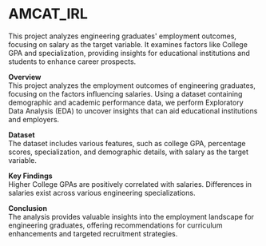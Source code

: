 # AMCAT_IRL
This project analyzes engineering graduates' employment outcomes, focusing on salary as the target variable. It examines factors like 
College GPA and specialization, providing insights for educational institutions and students to enhance career prospects.

**Overview**  
This project analyzes the employment outcomes of engineering graduates, focusing on the factors influencing salaries. Using a dataset containing demographic and academic performance data, we perform Exploratory Data Analysis (EDA) to uncover insights that can aid educational institutions and employers.

**Dataset**  
The dataset includes various features, such as college GPA, percentage scores, specialization, and demographic details, with salary as the target variable.

**Key Findings**  
Higher College GPAs are positively correlated with salaries.
Differences in salaries exist across various engineering specializations.

**Conclusion**  
The analysis provides valuable insights into the employment landscape for engineering graduates, offering recommendations for curriculum enhancements and targeted recruitment strategies.

